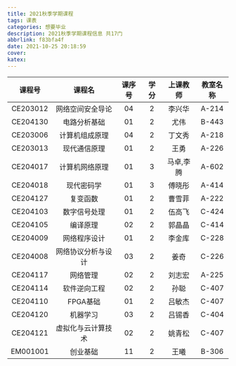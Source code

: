 ```yaml
---
title: 2021秋季学期课程
tags: 课表
categories: 想要毕业
description: 2021秋季学期课程信息 共17门
abbrlink: f83bfa4f
date: 2021-10-25 20:18:59
cover:
katex:
---
```


| **课程号** |     **课程名**     | **课序号** | **学分** | **上课教师** | **教室名称** |
| :--------: | :----------------: | :--------: | :------: | :----------: | :----------: |
|  CE203012  |  网络空间安全导论  |     04     |    2     |    李兴华    |    A-214     |
|  CE204130  |    电路分析基础    |     01     |    2     |     尤伟     |    B-443     |
|  CE203006  |   计算机组成原理   |     04     |    2     |    丁文秀    |    A-218     |
|  CE203013  |    现代通信原理    |     01     |    2     |     王勇     |    A-226     |
|  CE204017  |   计算机网络原理   |     01     |    3     |  马卓,李腾   |    A-602     |
|  CE204018  |     现代密码学     |     01     |    3     |    傅晓彤    |    A-414     |
|  CE204127  |      复变函数      |     01     |    2     |    曹雪菲    |    A-222     |
|  CE204103  |    数字信号处理    |     01     |    2     |    伍高飞    |    C-424     |
|  CE204105  |      编译原理      |     02     |    2     |    郭晶晶    |    C-414     |
|  CE204009  |    网络程序设计    |     01     |    2     |    李金库    |    C-228     |
|  CE204008  | 网络协议分析与设计 |     03     |    2     |     姜奇     |    C-226     |
|  CE204117  |      网络管理      |     02     |    2     |    刘志宏    |    A-225     |
|  CE204114  |    软件逆向工程    |     02     |    2     |     孙聪     |    C-407     |
|  CE204110  |      FPGA基础      |     01     |    2     |    吕敏杰    |    C-407     |
|  CE204120  |      机器学习      |     03     |    2     |    吕锡香    |    C-404     |
|  CE204121  | 虚拟化与云计算技术 |     02     |    2     |    姚青松    |    C-407     |
|  EM001001  |      创业基础      |     11     |    2     |     王曦     |    B-306     |

